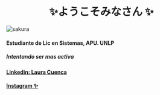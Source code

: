 
<center> <h1> ✨ようこそみなさん ✨</h1> </center>

![sakura](https://user-images.githubusercontent.com/80906205/232527695-62be5da7-3b0c-4681-ab00-c43a63e76e69.gif)

#### Estudiante de Lic en Sistemas, APU. UNLP
##### Intentando ser mas activa

#### [Linkedin: Laura Cuenca](https://www.linkedin.com/in/laura-cuenca-/)
#### [Instagram ✨](https://www.instagram.com/laucuencaa/)
<!--
**LauraCuenca/LauraCuenca** is a ✨ _special_ ✨ repository because its `README.md` (this file) appears on your GitHub profile.

Here are some ideas to get you started:

- 🔭 I’m currently working on ...
- 🌱 I’m currently learning ...
- 👯 I’m looking to collaborate on ...
- 🤔 I’m looking for help with ...
- 💬 Ask me about ...
- 📫 How to reach me: ...
- 😄 Pronouns: ...
- ⚡ Fun fact: ...
-->
